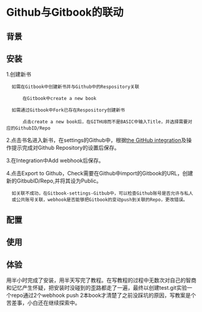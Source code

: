 # Github与Gitbook的联动

## 背景

## 安装

1.创建新书


      如需在Gitbook中创建新书并与Github中的Respository关联

          在Gitbook中create a new book

      如需通过Gitbook中Fork已存在Respository创建新书

          点击create a new book后，在GITHUB而不是BASIC中输入Title，并选择需要对应的GithubID/Repo

2.点击书名进入新书，在settings的Github中，根据[the GitHub integration](https://help.gitbook.com/github/index.html)及操作提示完成对Github Repository的设置后保存。

3.在Integration中Add webhook后保存。

4.点击Export to Github，Check需要在Github中import的Gitbook的URL，创建新的GitbubID/Repo,并将其设为Public。

      如关联不成功，在Gitbook-settings-Gitbub中，可以检查Github账号是否允许与私人
      或公共账号关联，webhook是否能够把Gitbook的变动push到关联的Repo，更改错误。

## 配置

## 使用

## 体验
用半小时完成了安装，用半天写完了教程。在写教程的过程中无数次对自己的智商和记忆产生怀疑，把安装时没碰到的歪路都走了一遍，最终以创建test.git实验一个repo通过2个webhook push 2本book才清楚了之前没踩坑的原因，写教案是个苦差事，小白还在继续探索中。

